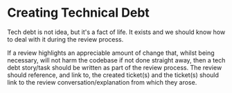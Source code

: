 # Creating Technical Debt

Tech debt is not idea, but it's a fact of life. It exists and we should know how to deal with it during the review process.

If a review highlights an appreciable amount of change that, whilst being necessary, will not harm the codebase if not done
straight away, then a tech debt story/task should be written as part of the review process. The review should reference, and
link to, the created ticket(s) and the ticket(s) should link to the review conversation/explanation from which they arose.
